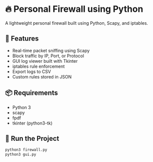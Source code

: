 # 🔥 Personal Firewall using Python

A lightweight personal firewall built using Python, Scapy, and iptables.

## 🔐 Features
- Real-time packet sniffing using Scapy
- Block traffic by IP, Port, or Protocol
- GUI log viewer built with Tkinter
- iptables rule enforcement
- Export logs to CSV
- Custom rules stored in JSON

## 📦 Requirements

- Python 3
- scapy
- fpdf
- tkinter (python3-tk)

## 🚀 Run the Project

```bash
python3 firewall.py
python3 gui.py
